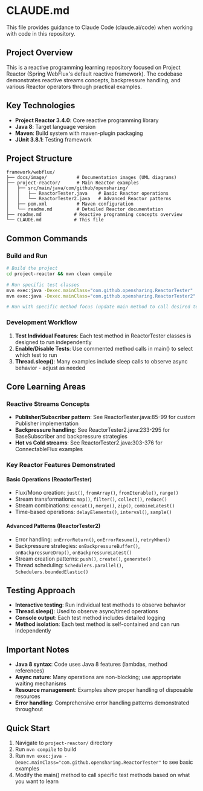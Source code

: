 # CLAUDE.md

This file provides guidance to Claude Code (claude.ai/code) when working with code in this repository.

## Project Overview

This is a reactive programming learning repository focused on Project Reactor (Spring WebFlux's default reactive framework). The codebase demonstrates reactive streams concepts, backpressure handling, and various Reactor operators through practical examples.

## Key Technologies

- **Project Reactor 3.4.0**: Core reactive programming library
- **Java 8**: Target language version
- **Maven**: Build system with maven-plugin packaging
- **JUnit 3.8.1**: Testing framework

## Project Structure

```
framework/webflux/
├── docs/image/           # Documentation images (UML diagrams)
├── project-reactor/      # Main Reactor examples
│   ├── src/main/java/com/github/opensharing/
│   │   ├── ReactorTester.java    # Basic Reactor operations
│   │   └── ReactorTester2.java   # Advanced Reactor patterns
│   ├── pom.xml           # Maven configuration
│   └── readme.md         # Detailed Reactor documentation
├── readme.md            # Reactive programming concepts overview
└── CLAUDE.md            # This file
```

## Common Commands

### Build and Run
```bash
# Build the project
cd project-reactor && mvn clean compile

# Run specific test classes
mvn exec:java -Dexec.mainClass="com.github.opensharing.ReactorTester"
mvn exec:java -Dexec.mainClass="com.github.opensharing.ReactorTester2"

# Run with specific method focus (update main method to call desired test)
```

### Development Workflow

1. **Test Individual Features**: Each test method in ReactorTester classes is designed to run independently
2. **Enable/Disable Tests**: Use commented method calls in main() to select which test to run
3. **Thread.sleep()**: Many examples include sleep calls to observe async behavior - adjust as needed

## Core Learning Areas

### Reactive Streams Concepts
- **Publisher/Subscriber pattern**: See ReactorTester.java:85-99 for custom Publisher implementation
- **Backpressure handling**: See ReactorTester2.java:233-295 for BaseSubscriber and backpressure strategies
- **Hot vs Cold streams**: See ReactorTester2.java:303-376 for ConnectableFlux examples

### Key Reactor Features Demonstrated

#### Basic Operations (ReactorTester)
- Flux/Mono creation: `just()`, `fromArray()`, `fromIterable()`, `range()`
- Stream transformations: `map()`, `filter()`, `collect()`, `reduce()`
- Stream combinations: `concat()`, `merge()`, `zip()`, `combineLatest()`
- Time-based operations: `delayElements()`, `interval()`, `sample()`

#### Advanced Patterns (ReactorTester2)
- Error handling: `onErrorReturn()`, `onErrorResume()`, `retryWhen()`
- Backpressure strategies: `onBackpressureBuffer()`, `onBackpressureDrop()`, `onBackpressureLatest()`
- Stream creation patterns: `push()`, `create()`, `generate()`
- Thread scheduling: `Schedulers.parallel()`, `Schedulers.boundedElastic()`

## Testing Approach

- **Interactive testing**: Run individual test methods to observe behavior
- **Thread.sleep()**: Used to observe async/timed operations
- **Console output**: Each test method includes detailed logging
- **Method isolation**: Each test method is self-contained and can run independently

## Important Notes

- **Java 8 syntax**: Code uses Java 8 features (lambdas, method references)
- **Async nature**: Many operations are non-blocking; use appropriate waiting mechanisms
- **Resource management**: Examples show proper handling of disposable resources
- **Error handling**: Comprehensive error handling patterns demonstrated throughout

## Quick Start

1. Navigate to `project-reactor/` directory
2. Run `mvn compile` to build
3. Run `mvn exec:java -Dexec.mainClass="com.github.opensharing.ReactorTester"` to see basic examples
4. Modify the main() method to call specific test methods based on what you want to learn